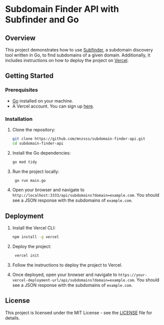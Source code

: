 # Subdomain Finder API with Subfinder and Go

## Overview

This project demonstrates how to use [Subfinder](https://github.com/projectdiscovery/subfinder), a subdomain discovery tool written in Go, to find subdomains of a given domain. Additionally, it includes instructions on how to deploy the project on [Vercel](https://vercel.com/).

## Getting Started

### Prerequisites

- [Go](https://golang.org/) installed on your machine.
- A Vercel account. You can sign up [here](https://vercel.com/signup).

### Installation

1. Clone the repository:

   ```bash
   git clone https://github.com/mnzsss/subdomain-finder-api.git
   cd subdomain-finder-api
    ```

2. Install the Go dependencies:
   ```bash
   go mod tidy
   ```

3. Run the project locally:
   ```bash
    go run main.go
    ```

4. Open your browser and navigate to `http://localhost:3333/api/subdomains?domain=example.com`. You should see a JSON response with the subdomains of `example.com`.

## Deployment

1. Install the Vercel CLI:

   ```bash
   npm install -g vercel
   ```

2. Deploy the project:

   ```bash
    vercel init
    ```

3. Follow the instructions to deploy the project to Vercel.
4. Once deployed, open your browser and navigate to `https://your-vercel-deployment-url/api/subdomains?domain=example.com`. You should see a JSON response with the subdomains of `example.com`.

## License

This project is licensed under the MIT License - see the [LICENSE](LICENSE) file for details.


